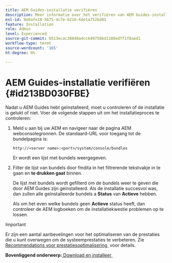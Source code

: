 ```yaml
---
title: AEM Guides-installatie verifiëren
description: Meer informatie over het verifiëren van AEM Guides-installatie
exl-id: 8e0afe18-5675-4c7e-b216-6de1a752bd01
feature: Installation
role: Admin
level: Experienced
source-git-commit: 0513ecac38840a4cc649758bd1180edff1f8aed1
workflow-type: tm+mt
source-wordcount: '165'
ht-degree: 0%

---
```


# AEM Guides-installatie verifiëren {#id213BD030FBE}

Nadat u AEM Guides hebt geïnstalleerd, moet u controleren of de installatie is gelukt of niet. Voer de volgende stappen uit om het installatieproces te controleren:

1. Meld u aan bij uw AEM en navigeer naar de pagina AEM webconsolegronnen. De standaard-URL voor toegang tot de bundelpagina is:

   ```http
   http://<server name>:<port>/system/console/bundles
   ```

   Er wordt een lijst met bundels weergegeven.

1. Filter de lijst van bundels door fmdita in het filtrerende tekstvakje in te gaan en **te drukken gaat** binnen.

   De lijst met bundels wordt gefilterd om de bundels weer te geven die door AEM Guides zijn geïnstalleerd. Als de installatie succesvol was, dan zullen alle geïnstalleerde bundels a **Status** van **Actieve** hebben.

   Als om het even welke bundels geen **Actieve** status heeft, dan controleer de AEM logboeken om de installatiekwestie problemen op te lossen.


>[!IMPORTANT]
>
> Er zijn een aantal aanbevelingen voor het optimaliseren van de prestaties die u kunt overwegen om de systeemprestaties te verbeteren. Zie [&#x200B; Recommendations voor prestatiesoptimalisering &#x200B;](download-install-recommend-perf-optimiz.md#) voor details.

**Bovenliggend onderwerp:**&#x200B;[&#x200B; Download en installeer &#x200B;](download-install.md)
